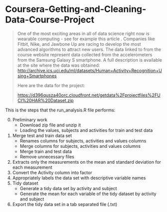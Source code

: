 # Coursera-Getting-and-Cleaning-Data-Course-Project
>One of the most exciting areas in all of data science right now is wearable computing - see for example this article . Companies like Fitbit, Nike, and Jawbone Up are racing to develop the most advanced algorithms to attract new users. The data linked to from the course website represent data collected from the accelerometers from the Samsung Galaxy S smartphone. A full description is available at the site where the data was obtained:
>http://archive.ics.uci.edu/ml/datasets/Human+Activity+Recognition+Using+Smartphones
>
>Here are the data for the project:
>
>https://d396qusza40orc.cloudfront.net/getdata%2Fprojectfiles%2FUCI%20HAR%20Dataset.zip

This is the steps that the run_analysis.R file performs:

0. Preliminary work
   - Download zip file and unzip it
   - Loading the values, subjects and activities for train and test data
1. Merge test and train data set
   - Renames columns for subjects, activities and values columns
   - Merge columns for subjects, activities and values columns
   - Merge train and test data
   - Remove unnecessary files
2. Extracts only the measurements on the mean and standard deviation for each measurement
3. Convert the Activity column into factor
4. Appropriately labels the data set with descriptive variable names
5. Tidy dataset
   - Generate a tidy data set by activity and subject
   - Generate the mean for each variable of the tidy dataset by activity and subject
6. Export the tidy data set in a tab separated file (.txt)
